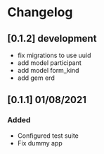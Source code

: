 # Changelog

## [0.1.2] development
- fix migrations to use uuid
- add model participant
- add model form_kind
- add gem erd
## [0.1.1] 01/08/2021
### Added
- Configured test suite
- Fix dummy app

